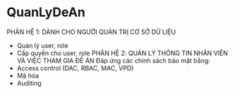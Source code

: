 # QuanLyDeAn
PHÂN HỆ 1: DÀNH CHO NGƯỜI QUẢN TRỊ CƠ SỞ DỮ LIỆU
- Quản lý user, role
- Cấp quyền cho user, role
PHÂN HỆ 2: QUẢN LÝ THÔNG TIN NHÂN VIÊN VÀ VIỆC THAM GIA ĐỀ ÁN
Đáp ứng các chính sách bảo mật bằng:
- Access control (DAC, RBAC, MAC, VPD)
- Mã hóa
- Auditing
